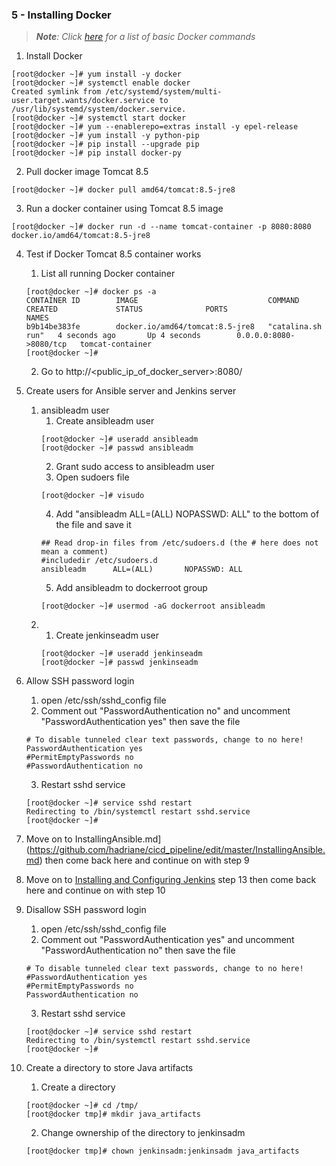 ### 5 - Installing Docker

> ***Note**: Click [here](https://github.com/hadriane/cicd_pipeline/blob/master/ListOfBasicDockerCommand.md) for a list of basic Docker commands*

1. Install Docker
```
[root@docker ~]# yum install -y docker
[root@docker ~]# systemctl enable docker
Created symlink from /etc/systemd/system/multi-user.target.wants/docker.service to /usr/lib/systemd/system/docker.service.
[root@docker ~]# systemctl start docker
[root@docker ~]# yum --enablerepo=extras install -y epel-release
[root@docker ~]# yum install -y python-pip
[root@docker ~]# pip install --upgrade pip
[root@docker ~]# pip install docker-py
```

2. Pull docker image Tomcat 8.5
```
[root@docker ~]# docker pull amd64/tomcat:8.5-jre8
```

3. Run a docker container using Tomcat 8.5 image
```
[root@docker ~]# docker run -d --name tomcat-container -p 8080:8080 docker.io/amd64/tomcat:8.5-jre8
```

4. Test if Docker Tomcat 8.5 container works
    1. List all running Docker container
    ```
    [root@docker ~]# docker ps -a
    CONTAINER ID        IMAGE                             COMMAND             CREATED             STATUS              PORTS                    NAMES
    b9b14be383fe        docker.io/amd64/tomcat:8.5-jre8   "catalina.sh run"   4 seconds ago       Up 4 seconds        0.0.0.0:8080->8080/tcp   tomcat-container
    [root@docker ~]#

    ```
    2. Go to http://<public_ip_of_docker_server>:8080/

5. Create users for Ansible server and Jenkins server
    1. ansibleadm user
        1. Create ansibleadm user
        ```
        [root@docker ~]# useradd ansibleadm
        [root@docker ~]# passwd ansibleadm
        ```
        2. Grant sudo access to ansibleadm user
        3. Open sudoers file
        ```
        [root@docker ~]# visudo
        ```
        4. Add "ansibleadm      ALL=(ALL)       NOPASSWD: ALL" to the bottom of the file and save it
        ```
        ## Read drop-in files from /etc/sudoers.d (the # here does not mean a comment)
        #includedir /etc/sudoers.d
        ansibleadm      ALL=(ALL)       NOPASSWD: ALL
        ```
        5. Add ansibleadm to dockerroot group
        ```
        [root@docker ~]# usermod -aG dockerroot ansibleadm
        ```
    2. 
        1. Create jenkinseadm user
        ```
        [root@docker ~]# useradd jenkinseadm
        [root@docker ~]# passwd jenkinseadm
        ```
    
6. Allow SSH password login
    1. open /etc/ssh/sshd_config file
    2. Comment out "PasswordAuthentication no" and uncomment "PasswordAuthentication yes" then save the file
    ```
    # To disable tunneled clear text passwords, change to no here!
    PasswordAuthentication yes
    #PermitEmptyPasswords no
    #PasswordAuthentication no
    ```
    3. Restart sshd service
    ```
    [root@docker ~]# service sshd restart
    Redirecting to /bin/systemctl restart sshd.service
    [root@docker ~]#
    ```

8. Move on to InstallingAnsible.md](https://github.com/hadriane/cicd_pipeline/edit/master/InstallingAnsible.md) then come back here and continue on with step 9

9. Move on to [Installing and Configuring Jenkins](https://github.com/hadriane/cicd_pipeline/edit/master/InstallingJenkins.md) step 13 then come back here and continue on with step 10

10. Disallow SSH password login
    1. open /etc/ssh/sshd_config file
    2. Comment out "PasswordAuthentication yes" and uncomment "PasswordAuthentication no" then save the file
    ```
    # To disable tunneled clear text passwords, change to no here!
    #PasswordAuthentication yes
    #PermitEmptyPasswords no
    PasswordAuthentication no
    ```
    3. Restart sshd service
    ```
    [root@docker ~]# service sshd restart
    Redirecting to /bin/systemctl restart sshd.service
    [root@docker ~]#
    ```
 
11. Create a directory to store Java artifacts
    1. Create a directory
    ```
    [root@docker ~]# cd /tmp/
    [root@docker tmp]# mkdir java_artifacts
    ```
    2. Change ownership of the directory to jenkinsadm
    ```
    [root@docker tmp]# chown jenkinsadm:jenkinsadm java_artifacts
    ```
